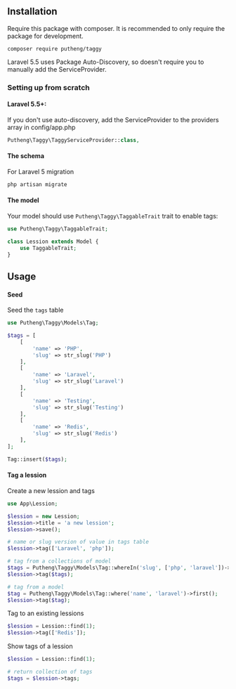 Installation
------------

Require this package with composer. It is recommended to only require the package for development.
```
composer require putheng/taggy
```

Laravel 5.5 uses Package Auto-Discovery, so doesn't require you to manually add the ServiceProvider.

### Setting up from scratch

#### Laravel 5.5+:
If you don't use auto-discovery, add the ServiceProvider to the providers array in config/app.php
```php
Putheng\Taggy\TaggyServiceProvider::class,
```

#### The schema
For Laravel 5 migration
```php
php artisan migrate
```

#### The model
Your model should use `Putheng\Taggy\TaggableTrait` trait to enable tags:
```php
use Putheng\Taggy\TaggableTrait;

class Lession extends Model {
    use TaggableTrait;
}
```

## Usage
#### Seed
Seed the `tags` table
```php
use Putheng\Taggy\Models\Tag;

$tags = [
	[
		'name' => 'PHP',
		'slug' => str_slug('PHP')
	],
	[
		'name' => 'Laravel',
		'slug' => str_slug('Laravel')
	],
	[
		'name' => 'Testing',
		'slug' => str_slug('Testing')
	],
	[
		'name' => 'Redis',
		'slug' => str_slug('Redis')
	],
];

Tag::insert($tags);
```

#### Tag a lession
Create a new lession and tags

```php
use App\Lession;

$lession = new Lession;
$lession->title = 'a new lession';
$lession->save();

# name or slug version of value in tags table
$lession->tag(['Laravel', 'php']);

# tag from a collections of model
$tags = Putheng\Taggy\Models\Tag::whereIn('slug', ['php', 'laravel'])->get();
$lession->tag($tags);

# tag from a model
$tag = Putheng\Taggy\Models\Tag::where('name', 'laravel')->first();
$lession->tag($tag);
```

Tag to an existing lessions
```php
$lession = Lession::find(1);
$lession->tag(['Redis']);
```

Show tags of a lession
```php
$lession = Lession::find(1);

# return collection of tags
$tags = $lession->tags;
```